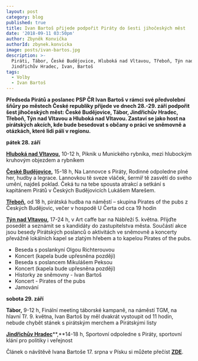 ```yaml
---
layout: post
category: blog
published: true
title: Ivan Bartoš přijede podpořit Piráty do šesti jihočeských měst
date: '2018-09-11 03:50pm'
author: Zbyněk Konvička
authorId: zbynek.konvicka
image: posts/ivan-bartos.jpg
description: >-
  Piráti, Tábor, České Budějovice, Hluboká nad Vltavou, Třeboň, Týn nad Vltavou,
  Jindřichův Hradec, Ivan, Bartoš
tags:
  - Volby
  - Ivan Bartoš
---
```

**Předseda Pirátů a poslanec PSP ČR Ivan Bartoš v rámci své předvolební šňůry po městech České republiky přijede ve dnech 28.-29. září podpořit šest jihočeských měst: České Budějovice, Tábor, Jindřichův Hradec, Třeboň, Týn nad Vltavou a Hluboká nad Vltavou. Zastaví se jako host na pirátských akcích, kde bude besedovat s občany o práci ve sněmovně a otázkách, které lidi pálí v regionu.**

**pátek 28. září** 

[**Hluboká nad Vltavou**](https://www.facebook.com/events/545075635910244/)**,** 10-12 h, Piknik u Munického rybníka, mezi hlubockým kruhovým objezdem a rybníkem 

[**České Budějovice**](https://www.facebook.com/events/386084621926933/)**,** 15-18 h, Na Lannovce s Piráty, Rodinné odpoledne plné her, hudby a legrace. Lannovkou tě sveze vláček, šermíř tě zasvětí do svého umění, najdeš poklad. Čeká tu na tebe spousta atrakcí a setkání s kapitánem Pirátů v Českých Budějovicích Lukášem Marešem. 

[**Třeboň**](https://www.facebook.com/events/323896308184510/)**,** od 18 h, pirátská hudba na náměstí – skupina Pirates of the pubs z Českých Budějovic, večer v hospodě U Čerta od cca 19 hodin 

[**Týn nad Vltavou**](https://www.facebook.com/events/533188697118815/)**,** 17-24 h, v Art caffe bar na Nábřeží 5. května. Přijďte posedět a seznámit se s kandidáty do zastupitelstva města. Součástí akce jsou besedy Pirátských poslanců o aktivitách ve sněmovně a koncerty převážně lokálních kapel se zlatým hřebem a to kapelou Pirates of the pubs. 

* Beseda s poslankyní Olgou Richterouvou
* Koncert (kapela bude upřesněna později)
* Beseda s poslancem Mikulášem Peksou
* Koncert (kapela bude upřesněna později)
* Historky ze sněmovny - Ivan Bartoš
* Koncert - Pirates of the pubs
* Jamování

**sobota 29. září**

**Tábor,** 9-12 h, Finální meeting táborské kampaně, na náměstí TGM, na hlavní Tř. 9. května, Ivan Bartoš by měl dvakrát vystoupit od 11 hodin, nebude chybět stánek s pirátským merchem a Pirátskými listy

[**Jindřichův Hradec**](https://www.facebook.com/events/2181326825447413/)**,**14-18 h, Sportovní odpoledne s Piráty, sportovní klání pro politiky i veřejnost

Článek o návštěvě Ivana Bartoše 17. srpna v Písku si můžete přečíst [**ZDE**](https://jihocesky.pirati.cz/blog/2018/08/18/ivan-bartos-podporil-piraty-v-pisku-na-besede-s-obcany.html).
